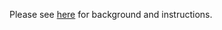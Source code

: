 Please see [here](https://community.cisco.com/t5/nso-developer-hub-documents/health-monitoring-nso-in-kubernetes/ta-p/3773302) for background and instructions.
